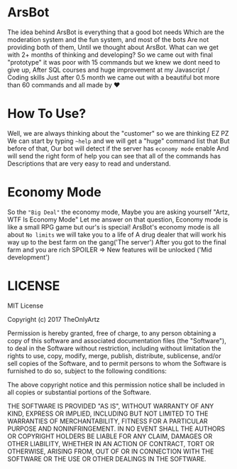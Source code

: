 # ArsBot
The idea behind ArsBot is everything that a good bot needs
Which are the moderation system and the fun system, and most of the bots
Are not providing both of them, Until we thought about ArsBot.
What can we get with 2+ months of thinking and developing? So we came out with
final "prototype" it was poor with 15 commands but we knew we dont need to give
up, After SQL courses and huge improvement at my Javascript / Coding skills
Just after 0.5 month we came out with a beautiful bot more than 60 commands
and all made by ♥

# How To Use?
Well, we are always thinking about the "customer" so we are thinking EZ PZ
We can start by typing `~help` and we will get a "huge" command list that
But before of that, Our bot will detect if the server has `economy mode` enable
And will send the right form of help you can see that all of the commands has
Descriptions that are very easy to read and understand.

# Economy Mode
So the `"Big Deal"` the economy mode, Maybe you are asking yourself "Artz, WTF Is Economy Mode"
Let me answer on that question,
Economy mode is like a small RPG game but our's is special!
ArsBot's economy mode is all about `No limits` we will take you to a life of
A drug dealer that will work his way up to the best farm on the gang('The server')
After you got to the final farm and you are rich
SPOILER => New features will be unlocked ('Mid development')

# LICENSE
MIT License

Copyright (c) 2017 TheOnlyArtz

Permission is hereby granted, free of charge, to any person obtaining a copy
of this software and associated documentation files (the "Software"), to deal
in the Software without restriction, including without limitation the rights
to use, copy, modify, merge, publish, distribute, sublicense, and/or sell
copies of the Software, and to permit persons to whom the Software is
furnished to do so, subject to the following conditions:

The above copyright notice and this permission notice shall be included in all
copies or substantial portions of the Software.

THE SOFTWARE IS PROVIDED "AS IS", WITHOUT WARRANTY OF ANY KIND, EXPRESS OR
IMPLIED, INCLUDING BUT NOT LIMITED TO THE WARRANTIES OF MERCHANTABILITY,
FITNESS FOR A PARTICULAR PURPOSE AND NONINFRINGEMENT. IN NO EVENT SHALL THE
AUTHORS OR COPYRIGHT HOLDERS BE LIABLE FOR ANY CLAIM, DAMAGES OR OTHER
LIABILITY, WHETHER IN AN ACTION OF CONTRACT, TORT OR OTHERWISE, ARISING FROM,
OUT OF OR IN CONNECTION WITH THE SOFTWARE OR THE USE OR OTHER DEALINGS IN THE
SOFTWARE.
